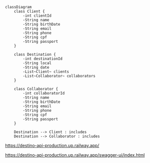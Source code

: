 ```mermaid
classDiagram
    class Client {
        -int clientId
        -String name
        -String birthDate
        -String email
        -String phone
        -String cpf
        -String passport
    }

    class Destination {
        -int destinationId
        -String local
        -String date
        -List~Client~ clients
        -List~Collaborator~ collaborators
    }

    class Collaborator {
        -int collaboratorId
        -String name
        -String birthDate
        -String email
        -String phone
        -String cpf
        -String passport
    }

    Destination --> Client : includes
    Destination --> Collaborator : includes

```

https://destino-api-production.up.railway.app/

https://destino-api-production.up.railway.app/swagger-ui/index.html
